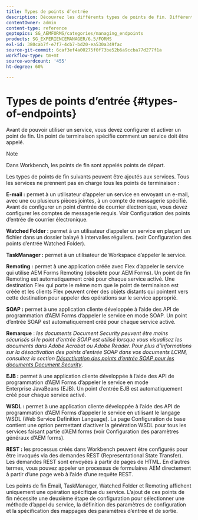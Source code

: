 ```yaml
---
title: Types de points d’entrée
description: Découvrez les différents types de points de fin. Différents types de points de fin, tels que Email, Dossier de contrôle et bien d’autres, peuvent être ajoutés aux services.
contentOwner: admin
content-type: reference
geptopics: SG_AEMFORMS/categories/managing_endpoints
products: SG_EXPERIENCEMANAGER/6.5/FORMS
exl-id: 380cab7f-e7f7-4cb7-bd20-ea530a349fac
source-git-commit: 6caf3ef4a00275f0f73be52b6a9ccba77d277f1a
workflow-type: tm+mt
source-wordcount: '455'
ht-degree: 60%

---
```


# Types de points d’entrée {#types-of-endpoints}

Avant de pouvoir utiliser un service, vous devez configurer et activer un point de fin. Un point de terminaison spécifie comment un service doit être appelé.

>[!NOTE]
>
>Dans Workbench, les points de fin sont appelés points de départ.

Les types de points de fin suivants peuvent être ajoutés aux services. Tous les services ne prennent pas en charge tous les points de terminaison :

**E-mail :** permet à un utilisateur d’appeler un service en envoyant un e-mail, avec une ou plusieurs pièces jointes, à un compte de messagerie spécifié. Avant de configurer un point d’entrée de courrier électronique, vous devez configurer les comptes de messagerie requis. Voir Configuration des points d’entrée de courrier électronique.

**Watched Folder :** permet à un utilisateur d’appeler un service en plaçant un fichier dans un dossier balayé à intervalles réguliers. (voir Configuration des points d’entrée Watched Folder). 

**TaskManager :** permet à un utilisateur de Workspace d’appeler le service.

**Remoting :** permet à une application créée avec Flex dʼappeler le service qui utilise AEM Forms Remoting (obsolète pour AEM Forms). Un point de fin Remoting est automatiquement créé pour chaque service activé. Une destination Flex qui porte le même nom que le point de terminaison est créée et les clients Flex peuvent créer des objets distants qui pointent vers cette destination pour appeler des opérations sur le service approprié.

**SOAP :** permet à une application cliente développée à l’aide des API de programmation d’AEM Forms d’appeler le service en mode SOAP. Un point d’entrée SOAP est automatiquement créé pour chaque service activé.

**Remarque** : *les documents Document Security peuvent être moins sécurisés si le point d’entrée SOAP est utilisé lorsque vous visualisez les documents dans Adobe Acrobat ou Adobe Reader. Pour plus d’informations sur la désactivation des points d’entrée SOAP dans vos documents LCRM, consultez la section [Désactivation des points d’entrée SOAP pour les documents Document Security](/help/forms/using/admin-help/configuring-client-server-options.md#disable-soap-endpoints-for-document-security-documents)*.

**EJB :** permet à une application cliente développée à l’aide des API de programmation d’AEM Forms d’appeler le service en mode Enterprise JavaBeans (EJB). Un point d’entrée EJB est automatiquement créé pour chaque service activé.

**WSDL :** permet à une application cliente développée à l’aide des API de programmation d’AEM Forms d’appeler le service en utilisant le langage WSDL (Web Service Definition Language). La page Configuration de base contient une option permettant d’activer la génération WSDL pour tous les services faisant partie d’AEM forms (voir Configuration des paramètres généraux d’AEM forms).

**REST :** les processus créés dans Workbench peuvent être configurés pour être invoqués via des demandes REST (Representational State Transfer). Les demandes REST sont envoyées à partir de pages de HTML. En d’autres termes, vous pouvez appeler un processus de formulaires AEM directement à partir d’une page web à l’aide d’une requête REST.

Les points de fin Email, TaskManager, Watched Folder et Remoting affichent uniquement une opération spécifique du service. L’ajout de ces points de fin nécessite une deuxième étape de configuration pour sélectionner une méthode d’appel du service, la définition des paramètres de configuration et la spécification des mappages des paramètres d’entrée et de sortie.
